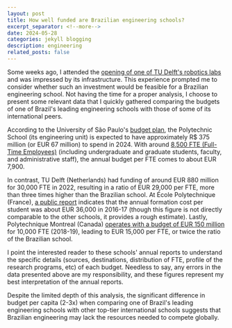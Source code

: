 ```yaml
---
layout: post
title: How well funded are Brazilian engineering schools?
excerpt_separator: <!--more-->
date: 2024-05-28
categories: jekyll blogging
description: engineering
related_posts: false
---
```


Some weeks ago, I attended the [opening of one of TU Delft's robotics labs][opening-cor] and was impressed by its infrastructure. This experience prompted me to consider whether such an investment would be feasible for a Brazilian engineering school. Not having the time for a proper analysis, I choose to present some relevant data that I quickly gathered comparing the budgets of one of Brazil's leading engineering schools with those of some of its international peers.   

<!--more-->

According to the University of São Paulo's [budget plan][budget-poli], the Polytechnic School (its engineering unit) is expected to have approximately R$ 375 million (or EUR 67 million) to spend in 2024. With around [8,500 FTE (Full-Time Employees)][students-poli] (including undergraduate and graduate students, faculty, and administrative staff), the annual budget per FTE comes to about EUR 7,900.

In contrast, TU Delft (Netherlands) had funding of around EUR 880 million for 30,000 FTE in 2022, resulting in a ratio of EUR 29,000 per FTE, more than three times higher than the Brazilian school. At École Polytechnique (France), [a public report][budget-polytechnique] indicates that the annual formation cost per student was about EUR 36,000 in 2016-17 (though this figure is not directly comparable to the other schools, it provides a rough estimate). Lastly, Polytechnique Montreal (Canada) [operates with a budget of EUR 150 million][budget-poly-montreal] for 10,000 FTE (2018-19), leading to EUR 15,000 per FTE, or twice the ratio of the Brazilian school.

I point the interested reader to these schools' annual reports to understand the specific details (sources, destinations, distribution of FTE, profile of the research programs, etc) of each budget. Needless to say, any errors in the data presented above are my responsibility, and these figures represent my best interpretation of the annual reports.

Despite the limited depth of this analysis, the significant difference in budget per capita (2-3x) when comparing one of Brazil's leading engineering schools with other top-tier international schools suggests that Brazilian engineering may lack the resources needed to compete globally.



[opening-cor]: https://www.tudelft.nl/en/2024/me/news/tu-delft-mechanical-engineering-opens-new-robotics-lab
[budget-poli]: https://sites.usp.br/codage/gestao-orcamentaria/prestacao-de-contas/
[students-poli]: https://www.poli.usp.br/institucional/poli-em-numeros
[budget-tudelft]: https://filelist.tudelft.nl/TUDelft/Over_TU_Delft/Feiten_Cijfers/jaarverslagen/TU%20Delft%20Jaarverslag%202022%20EN%20%28def%29.pdf
[budget-polytechnique]: https://www.ccomptes.fr/system/files/2020-02/20200225-12-TomeI-ecole-polytechnique.pdf
[budget-poly-montreal]: https://www.polymtl.ca/renseignements-generaux/en/about-polytechnique
